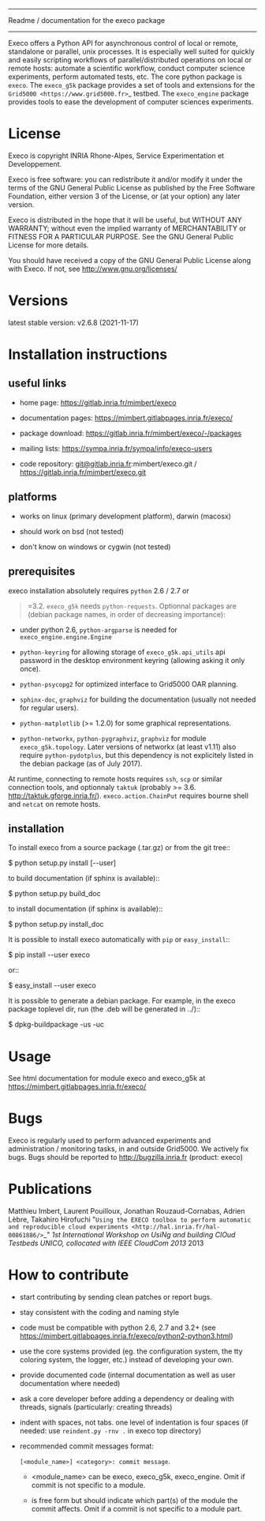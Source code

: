 ********************************************
Readme / documentation for the execo package
********************************************

Execo offers a Python API for asynchronous control of local or remote,
standalone or parallel, unix processes. It is especially well suited
for quickly and easily scripting workflows of parallel/distributed
operations on local or remote hosts: automate a scientific workflow,
conduct computer science experiments, perform automated tests,
etc. The core python package is ``execo``. The ``execo_g5k`` package
provides a set of tools and extensions for the `Grid5000
<https://www.grid5000.fr>`_ testbed. The ``execo_engine`` package
provides tools to ease the development of computer sciences
experiments.

License
=======

Execo is copyright INRIA Rhone-Alpes, Service Experimentation et
Developpement.

Execo is free software: you can redistribute it and/or modify it under
the terms of the GNU General Public License as published by the Free
Software Foundation, either version 3 of the License, or (at your
option) any later version.

Execo is distributed in the hope that it will be useful, but WITHOUT
ANY WARRANTY; without even the implied warranty of MERCHANTABILITY or
FITNESS FOR A PARTICULAR PURPOSE.  See the GNU General Public License
for more details.

You should have received a copy of the GNU General Public License
along with Execo.  If not, see <http://www.gnu.org/licenses/>

Versions
========

latest stable version: v2.6.8 (2021-11-17)

Installation instructions
=========================

useful links
------------

- home page:  https://gitlab.inria.fr/mimbert/execo

- documentation pages: https://mimbert.gitlabpages.inria.fr/execo/

- package download: https://gitlab.inria.fr/mimbert/execo/-/packages

- mailing lists: https://sympa.inria.fr/sympa/info/execo-users

- code repository: git@gitlab.inria.fr:mimbert/execo.git / https://gitlab.inria.fr/mimbert/execo.git

platforms
---------

- works on linux (primary development platform), darwin (macosx)

- should work on bsd (not tested)

- don't know on windows or cygwin (not tested)

prerequisites
-------------

execo installation absolutely requires ``python`` 2.6 / 2.7 or
>=3.2. ``execo_g5k`` needs ``python-requests``. Optionnal packages are
(debian package names, in order of decreasing importance):

- under python 2.6, ``python-argparse`` is needed for
  `execo_engine.engine.Engine`

- ``python-keyring`` for allowing storage of `execo_g5k.api_utils` api
  password in the desktop environment keyring (allowing asking it only
  once).

- ``python-psycopg2`` for optimized interface to Grid5000 OAR planning.

- ``sphinx-doc``, ``graphviz`` for building the documentation (usually
  not needed for regular users).

- ``python-matplotlib`` (>= 1.2.0) for some graphical representations.

- ``python-networkx``, ``python-pygraphviz``, ``graphviz`` for module
  ``execo_g5k.topology``. Later versions of networkx (at least v1.11)
  also require ``python-pydotplus``, but this dependency is not
  explicitely listed in the debian package (as of July 2017).

At runtime, connecting to remote hosts requires ``ssh``, ``scp`` or
similar connection tools, and optionnaly ``taktuk`` (probably >=
3.6. http://taktuk.gforge.inria.fr/). `execo.action.ChainPut` requires
bourne shell and ``netcat`` on remote hosts.

installation
------------

To install execo from a source package (.tar.gz) or from the git
tree::

 $ python setup.py install [--user]

to build documentation (if sphinx is available)::

 $ python setup.py build_doc

to install documentation (if sphinx is available)::

 $ python setup.py install_doc

It is possible to install execo automatically with ``pip`` or
``easy_install``::

 $ pip install --user execo

or::

 $ easy_install --user execo

It is possible to generate a debian package. For example, in the execo
package toplevel dir, run (the .deb will be generated in ../)::

 $ dpkg-buildpackage -us -uc

Usage
=====

See html documentation for module execo and execo_g5k at
https://mimbert.gitlabpages.inria.fr/execo/

Bugs
====

Execo is regularly used to perform advanced experiments and
administration / monitoring tasks, in and outside Grid5000. We
actively fix bugs. Bugs should be reported to http://bugzilla.inria.fr
(product: execo)

Publications
============

Matthieu Imbert, Laurent Pouilloux, Jonathan Rouzaud-Cornabas, Adrien
Lèbre, Takahiro Hirofuchi "`Using the EXECO toolbox to perform
automatic and reproducible cloud experiments
<http://hal.inria.fr/hal-00861886/>`_" *1st International Workshop on
UsiNg and building ClOud Testbeds UNICO, collocated with IEEE CloudCom
2013* 2013

How to contribute
=================

- start contributing by sending clean patches or report bugs.

- stay consistent with the coding and naming style

- code must be compatible with python 2.6, 2.7 and 3.2+ (see
  https://mimbert.gitlabpages.inria.fr/execo/python2-python3.html)

- use the core systems provided (eg. the configuration system, the tty
  coloring system, the logger, etc.) instead of developing your own.

- provide documented code (internal documentation as well as user
  documentation where needed)

- ask a core developer before adding a dependency or dealing with
  threads, signals (particularly: creating threads)

- indent with spaces, not tabs. one level of indentation is four
  spaces (if needed: use ``reindent.py -rnv .`` in execo top
  directory)

- recommended commit messages format:

  ``[<module_name>] <category>: commit message``.

  - <module_name> can be execo, execo_g5k, execo_engine. Omit if
    commit is not specific to a module.

  - <category> is free form but should indicate which part(s) of the
    module the commit affects. Omit if a commit is not specific to a
    module part.
